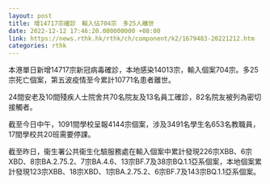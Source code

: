 ```yaml
---
layout: post
title: 增14717宗確診　輸入佔704宗　多25人離世
date: 2022-12-12 17:46:20.000000000 +08:00
link: https://news.rthk.hk/rthk/ch/component/k2/1679483-20221212.htm
categories: rthk
---
```


本港單日新增14717宗新冠病毒確診，本地感染14013宗，輸入個案704宗。多25宗死亡個案，第五波疫情至今累計10771名患者離世。

24間安老及10間殘疾人士院舍共70名院友及13名員工確診，82名院友被列為密切接觸者。

截至今日中午，1091間學校呈報4144宗個案，涉及3491名學生名653名教職員，17間學校共20班需要停課。

截至昨日，衞生署公共衞生化驗服務處在輸入個案中累計發現226宗XBB、6宗XBD、8宗BA.2.75.2、7宗BA.4.6、13宗BF.7及38宗BQ.1.1亞系個案，本地個案累計發現123宗XBB、18宗XBD、1宗BA.2.75.2、6宗BF.7及143宗BQ.1.1亞系個案。
